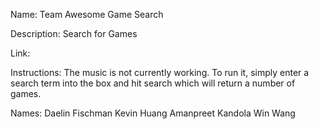 
Name: Team Awesome Game Search

Description: Search for Games

Link:

Instructions: The music is not currently working. To run it, simply enter a search term into the box and hit search which will return a number of games.

Names:
Daelin Fischman
Kevin Huang
Amanpreet Kandola
Win Wang




